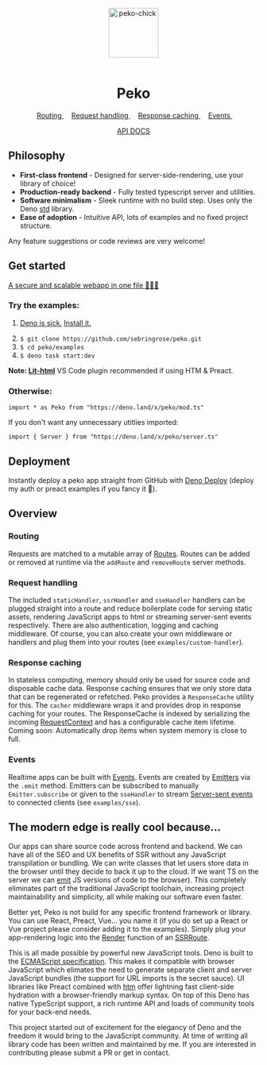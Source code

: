 <p align="center">
    <img 
        height="100px"
        width="100px"
        style="margin: 1rem auto;"
        src="https://raw.githubusercontent.com/sebringrose/peko/main/examples/preact/src/assets/twemoji_chick.svg" alt="peko-chick" 
    />
</p>
<h1 align="center">Peko</h1>

<p align="center">
    <span>
        &nbsp;
        <a href="#routing">
            Routing
        </a>
        &nbsp;
    </span>
    <span>
        &nbsp;
        <a href="#request-handling">
            Request handling
        </a>
        &nbsp;
    </span>
    <span>
        &nbsp;
        <a href="#response-caching">
            Response caching
        </a>
        &nbsp;
    </span>
    <span>
        &nbsp;
        <a href="#events">
            Events
        </a>
        &nbsp;
    </span>
</p>

<p align="center">
    <a href="https://doc.deno.land/https://deno.land/x/peko/mod.ts">
        API DOCS
    </a>
</p>

<h2>Philosophy</h2>
<ul>
    <li>
        <strong>First-class frontend</strong> - Designed for server-side-rendering, use your library of choice! 
    </li>
    <li>
        <strong>Production-ready backend</strong> - Fully tested typescript server and utilities.
    </li>
    <li>
        <strong>Software minimalism</strong> - Sleek runtime with no build step. Uses only the Deno <a href="https://deno.land/std">std</a> library.
    </li>
    <li>
        <strong>Ease of adoption</strong> - Intuitive API, lots of examples and no fixed project structure.
    </li>
</ul>
<p>
    Any feature suggestions or code reviews are very welcome!
</p>

<h2>Get started</h2>
<a href="https://github.com/sebringrose/peko/blob/main/examples/auth/app.ts">
    <p>A secure and scalable webapp in one file 🧑‍💻🌠</p>
</a>

<h3>Try the examples:</h3>
<ol>
    <li>
        <p><a href="#cool">Deno is sick.</a> <a href="https://deno.land/manual/getting_started/installation">Install it.</a></p>
    </li>
    <li>
        <code>$ git clone https://github.com/sebringrose/peko.git</code>
    </li>
    <li>
        <code>$ cd peko/examples</code>
    </li>
    <li>
        <code>$ deno task start:dev</code>
    </li>
</ol>
<p>
    <strong>Note: <a href="https://marketplace.visualstudio.com/items?itemName=bierner.lit-html">Lit-html</a></strong> VS Code plugin recommended if using HTM & Preact.
</p>

<h3>Otherwise:</h3>
<code>import * as Peko from "https://deno.land/x/peko/mod.ts"</code>
<p>If you don't want any unnecessary utitlies imported:</p>
<code>import { Server } from "https://deno.land/x/peko/server.ts"</code>

<h2>Deployment</h2>

Instantly deploy a peko app straight from GitHub with <a href="https://dash.deno.com/projects">Deno Deploy</a> (deploy my auth or preact examples if you fancy it 💖).

<h2>Overview</h2>

<h3 id="#routing">Routing</h3>
<p>
    Requests are matched to a mutable array of <a href="https://doc.deno.land/https://deno.land/x/peko/lib/server.ts/~/Route">Routes</a>. Routes can be added or removed at runtime via the <code>addRoute</code> and <code>removeRoute</code> server methods.
</p>

<h3 id="request-handling">Request handling</h3>
<p>
    The included <code>staticHandler</code>, <code>ssrHandler</code> and <code>sseHandler</code> handlers can be plugged straight into a route and reduce boilerplate code for serving static assets, rendering JavaScript apps to html or streaming server-sent events respectively. There are also authentication, logging and caching middleware. Of course, you can also create your own middleware or handlers and plug them into your routes (see <code>examples/custom-handler</code>).
</p>

<h3 id="response-caching">Response caching</h3>
<p>
    In stateless computing, memory should only be used for source code and disposable cache data. Response caching ensures that we only store data that can be regenerated or refetched. Peko provides a <code>ResponseCache</code> utility for this. The <code>cacher</code> middleware wraps it and provides drop in response caching for your routes. The ResponseCache is indexed by serializing the incoming <a href="https://doc.deno.land/https://deno.land/x/peko/lib/server.ts/~/RequestContext">RequestContext</a> and has a configurable cache item lifetime. Coming soon: Automatically drop items when system memory is close to full. 
</p>

<h3 id="#events">Events</h3>
<p>
    Realtime apps can be built with <a href="https://doc.deno.land/https://deno.land/x/peko/lib/server.ts/~/Event">Events</a>. Events are created by <a href="https://doc.deno.land/https://deno.land/x/peko/lib/utils/emitter.ts/~/Emitter">Emitters</a> via the <code>.emit</code> method. Emitters can be subscribed to manually <code>Emitter.subscribe</code> or given to the <code>sseHandler</code> to stream <a href="https://developer.mozilla.org/en-US/docs/Web/API/Server-sent_events">Server-sent events</a> to connected clients (see <code>examples/sse</code>).
</p>

<h2 id="cool">The modern edge is really cool because...</h2>
<p>
    Our apps can share source code across frontend and backend. We can have all of the SEO and UX benefits of SSR without any JavaScript transpilation or bundling. We can write classes that let users store data in the browser until they decide to back it up to the cloud. If we want TS on the server we can <a href="https://github.com/denoland/deno_emit">emit</a> JS versions of code to the browser). This completely eliminates part of the traditional JavaScript toolchain, increasing project maintainability and simplicity, all while making our software even faster.
</p>
<p>
    Better yet, Peko is not build for any specific frontend framework or library. You can use React, Preact, Vue... you name it (if you do set up a React or Vue project please consider adding it to the examples). Simply plug your app-rendering logic into the <a href="https://doc.deno.land/https://deno.land/x/peko/lib/handlers/ssr.ts/~/Render">Render</a> function of an <a href="https://doc.deno.land/https://deno.land/x/peko/lib/handlers/ssr.ts/~/SSRRoute">SSRRoute</a>.
</p>
<p>
    This is all made possible by powerful new JavaScript tools. Deno is built to the <a href="https://tc39.es/">ECMAScript specification</a>. This makes it compatible with browser JavaScript which elimates the need to generate separate client and server JavaScript bundles (the support for URL imports is the secret sauce). UI libraries like Preact combined with <a href="https://github.com/developit/htm">htm</a> offer lightning fast client-side hydration with a browser-friendly markup syntax. On top of this Deno has native TypeScript support, a rich runtime API and loads of community tools for your back-end needs.
</p>

<p>This project started out of excitement for the elegancy of Deno and the freedom it would bring to the JavaScript community. At time of writing all library code has been written and maintained by me. If you are interested in contributing please submit a PR or get in contact.</p>
